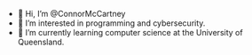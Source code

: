 - 👋 Hi, I’m @ConnorMcCartney
- 👀 I’m interested in programming and cybersecurity. 
- 🌱 I’m currently learning computer science at the University of Queensland. 

<!---
ConnorMcCartney/ConnorMcCartney is a ✨ special ✨ repository because its `README.md` (this file) appears on your GitHub profile.
You can click the Preview link to take a look at your changes.
--->
